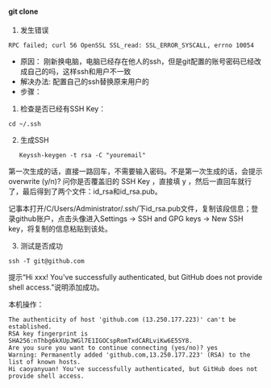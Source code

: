 #### git clone

1. 发生错误

```
RPC failed; curl 56 OpenSSL SSL_read: SSL_ERROR_SYSCALL, errno 10054
```
- 原因： 刚新换电脑，电脑已经存在他人的ssh，但是git配置的账号密码已经改成自己的吗，这样ssh和用户不一致
- 解决办法: 配置自己的ssh替换原来用户的
- 步骤：
1. 检查是否已经有SSH Key：

```
cd ~/.ssh
```



2. 生成SSH

```
   Keyssh-keygen -t rsa -C "youremail"
```
第一次生成的话，直接一路回车，不需要输入密码。不是第一次生成的话，会提示 overwrite (y/n)? 问你是否覆盖旧的 SSH Key ，直接填 y ，然后一直回车就行了，最后得到了两个文件：id_rsa和id_rsa.pub。

记事本打开/C/Users/Administrator/.ssh/下id_rsa.pub文件，复制该段信息；登录github账户，点击头像进入Settings -> SSH and GPG keys -> New SSH key，将复制的信息粘贴到该处。

3.  测试是否成功

```
ssh -T git@github.com
```
提示“Hi xxx! You've successfully authenticated, but GitHub does not provide shell access.”说明添加成功。

本机操作：
```
The authenticity of host 'github.com (13.250.177.223)' can't be established.
RSA key fingerprint is SHA256:nThbg6kXUpJWGl7E1IGOCspRomTxdCARLviKw6E5SY8.
Are you sure you want to continue connecting (yes/no)? yes
Warning: Permanently added 'github.com,13.250.177.223' (RSA) to the list of known hosts.
Hi caoyanyuan! You've successfully authenticated, but GitHub does not provide shell access.
```
